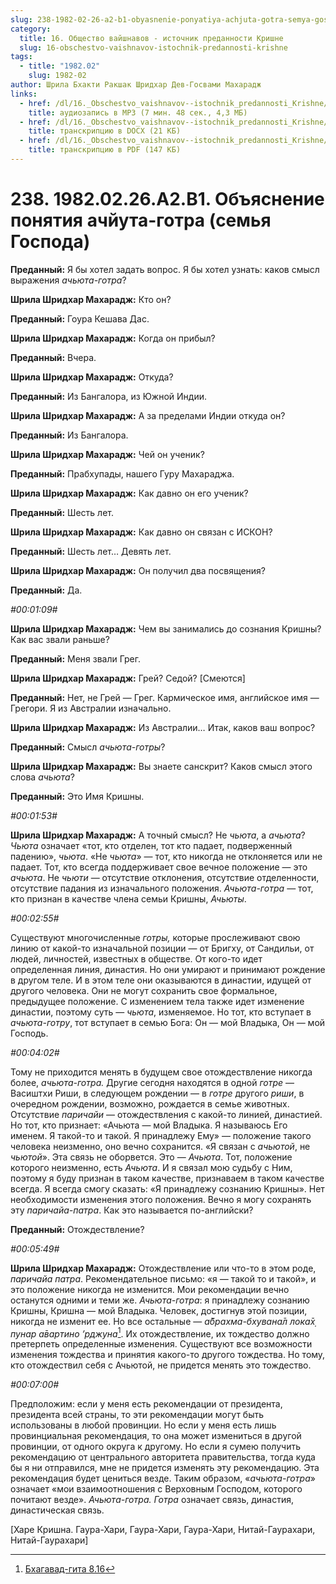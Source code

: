 ```yaml
---
slug: 238-1982-02-26-a2-b1-obyasnenie-ponyatiya-achjuta-gotra-semya-gospoda
category:
  title: 16. Общество вайшнавов - источник преданности Кришне
  slug: 16-obschestvo-vaishnavov-istochnik-predannosti-krishne
tags:
  - title: "1982.02"
    slug: 1982-02
author: Шрила Бхакти Ракшак Шридхар Дев-Госвами Махарадж
links:
  - href: /dl/16._Obschestvo_vaishnavov--istochnik_predannosti_Krishne/238_1982.02.26.A2.B1_SridharMj_Objasnenie_ponjatija_achjuta_gotra_(semja_Gospoda).mp3
    title: аудиозапись в MP3 (7 мин. 48 сек., 4,3 МБ)
  - href: /dl/16._Obschestvo_vaishnavov--istochnik_predannosti_Krishne/238_1982.02.26.A2.B1_SridharMj_Objasnenie_ponjatija_achjuta_gotra_(semja_Gospoda).docx
    title: транскрипцию в DOCX (21 КБ)
  - href: /dl/16._Obschestvo_vaishnavov--istochnik_predannosti_Krishne/238_1982.02.26.A2.B1_SridharMj_Objasnenie_ponjatija_achjuta_gotra_(semja_Gospoda).pdf
    title: транскрипцию в PDF (147 КБ)
---
```


# 238. 1982.02.26.A2.B1. Объяснение понятия ачйута-готра (семья Господа)

**Преданный:** Я бы хотел задать вопрос. Я бы хотел узнать: каков смысл выражения *ачьюта-готра*?

**Шрила Шридхар Махарадж:** Кто он?

**Преданный:** Гоура Кешава Дас.

**Шрила Шридхар Махарадж:** Когда он прибыл?

**Преданный:** Вчера.

**Шрила Шридхар Махарадж:** Откуда?

**Преданный:** Из Бангалора, из Южной Индии.

**Шрила Шридхар Махарадж:** А за пределами Индии откуда он?

**Преданный:** Из Бангалора.

**Шрила Шридхар Махарадж:** Чей он ученик?

**Преданный:** Прабхупады, нашего Гуру Махараджа.

**Шрила Шридхар Махарадж:** Как давно он его ученик?

**Преданный:** Шесть лет.

**Шрила Шридхар Махарадж:** Как давно он связан с ИСКОН?

**Преданный:** Шесть лет… Девять лет.

**Шрила Шридхар Махарадж:** Он получил два посвящения?

**Преданный:** Да.

*#00:01:09#*

**Шрила Шридхар Махарадж:** Чем вы занимались до сознания Кришны? Как вас звали раньше?

**Преданный:** Меня звали Грег.

**Шрила Шридхар Махарадж:** Грей? Седой? [Смеются]

**Преданный:** Нет, не Грей — Грег. Кармическое имя, английское имя — Грегори. Я из Австралии изначально.

**Шрила Шридхар Махарадж:** Из Австралии… Итак, каков ваш вопрос?

**Преданный:** Смысл *ачьюта-готры*?

**Шрила Шридхар Махарадж:** Вы знаете санскрит? Каков смысл этого слова *ачьюта*?

**Преданный:** Это Имя Кришны.

*#00:01:53#*

**Шрила Шридхар Махарадж:** А точный смысл? Не *чьюта*, а *ачьюта*? *Чьюта* означает «тот, кто отделен, тот кто падает, подверженный падению», *чьюта*. «Не *чьюта*» — тот, кто никогда не отклоняется или не падает. Тот, кто всегда поддерживает свое вечное положение — это *ачьюта*. Не *чьюти* — отсутствие отклонения, отсутствие отделенности, отсутствие падания из изначального положения. *Ачьюта-готра* — тот, кто признан в качестве члена семьи Кришны, *Ачьюты*.

*#00:02:55#*

Существуют многочисленные *готры,* которые прослеживают свою линию от какой-то изначальной позиции — от Бригху, от Сандильи, от людей, личностей, известных в обществе. От кого-то идет определенная линия, династия. Но они умирают и принимают рождение в другом теле. И в этом теле они оказываются в династии, идущей от другого человека. Они не могут сохранить свое формальное, предыдущее положение. С изменением тела также идет изменение династии, поэтому суть — *чьюта*, изменяемое. Но тот, кто вступает в *ачьюта-готру*, тот вступает в семью Бога: Он — мой Владыка, Он — мой Господь.

*#00:04:02#*

Тому не приходится менять в будущем свое отождествление никогда более, *ачьюта-готра.* Другие сегодня находятся в одной *готре* — Васиштхи Риши, в следующем рождении — в *готре* другого *риши*, в очередном рождении, возможно, рождается в семье животных. Отсутствие *паричайи* — отождествления с какой-то линией, династией. Но тот, кто признает: «Ачьюта — мой Владыка. Я называюсь Его именем. Я такой-то и такой. Я принадлежу Ему» — положение такого человека неизменно, оно вечно сохранится. «Я связан с *ачьютой*, не *чьютой*». Эта связь не оборвется. Это — *Ачьюта*. Тот, положение которого неизменно, есть *Ачьюта*. И я связал мою судьбу с Ним, поэтому я буду признан в таком качестве, признаваем в таком качестве всегда. Я всегда смогу сказать: «Я принадлежу сознанию Кришны». Нет необходимости изменения этого положения. Вечно я могу сохранять эту *паричайа-патра*. Как это называется по-английски?

**Преданный:** Отождествление?

*#00:05:49#*

**Шрила Шридхар Махарадж:** Отождествление или что-то в этом роде, *паричайа патра*. Рекомендательное письмо: «я — такой то и такой», и это положение никогда не изменится. Мои рекомендации вечно останутся одними и теми же. *Ачьюта-готра*: я принадлежу сознанию Кришны, Кришна — мой Владыка. Человек, достигнув этой позиции, никогда не изменит ее. Но все остальные — *а̄брахма-бхувана̄л лока̄х̣ пунар а̄вартино ’рджуна*[^_ftn1]. Их отождествление, их тождество должно претерпеть определенные изменения. Существуют все возможности изменения тождества и принятия какого-то другого тождества. Но тому, кто отождествил себя с Ачьютой, не придется менять это тождество.

*#00:07:00#*

Предположим: если у меня есть рекомендации от президента, президента всей страны, то эти рекомендации могут быть использованы в любой провинции. Но если у меня есть лишь провинциальная рекомендация, то она может измениться в другой провинции, от одного округа к другому. Но если я сумею получить рекомендацию от центрального авторитета правительства, тогда куда бы я ни отправился, мне не придется изменять эту рекомендацию. Эта рекомендация будет цениться везде. Таким образом, «*ачьюта-готра*» означает «мои взаимоотношения с Верховным Господом, которого почитают везде». *Ачьюта-готра. Готра* означает связь, династия, династическая связь.

[Харе Кришна. Гаура-Хари, Гаура-Хари, Гаура-Хари, Нитай-Гаурахари, Нитай-Гаурахари]



[^_ftn1]: [Бхагавад-гита 8.16](../notes/bhagavad-gita/bhagavad-gita-8-16.md)
